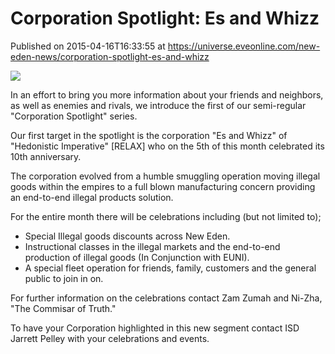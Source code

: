 # Corporation Spotlight: Es and Whizz
Published on 2015-04-16T16:33:55 at https://universe.eveonline.com/new-eden-news/corporation-spotlight-es-and-whizz

![](http://web.ccpgamescdn.com/newssystem/media/67108/1/IC.png)

In an effort to bring you more information about your friends and neighbors, as well as enemies and rivals, we introduce the first of our semi-regular "Corporation Spotlight" series.

Our first target in the spotlight is the corporation "Es and Whizz" of "Hedonistic Imperative" [RELAX] who on the 5th of this month celebrated its 10th anniversary.

The corporation evolved from a humble smuggling operation moving illegal goods within the empires to a full blown manufacturing concern providing an end-to-end illegal products solution.

For the entire month there will be celebrations including (but not limited to);

  * Special Illegal goods discounts across New Eden.
  * Instructional classes in the illegal markets and the end-to-end production of illegal goods (In Conjunction with EUNI).
  * A special fleet operation for friends, family, customers and the general public to join in on.



For further information on the celebrations contact Zam Zumah and Ni-Zha, "The Commisar of Truth."

To have your Corporation highlighted in this new segment contact ISD Jarrett Pelley with your celebrations and events.
